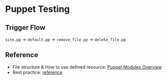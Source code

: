 # Puppet Testing
## Trigger Flow
`site.pp` $\rightarrow$ 
`default.pp` $\rightarrow$ 
`remove_file.pp` $\rightarrow$ 
`delete_file.pp`

## Reference
- File structure & How to use defined resource: [Puppet Modules Overview](https://www.puppet.com/docs/puppet/6/modules_fundamentals#modules_fundamentals)
- Best practice: [reference](https://github.com/puppetlabs/best-practices/blob/master/puppet-code-abstraction-profiles.md)

